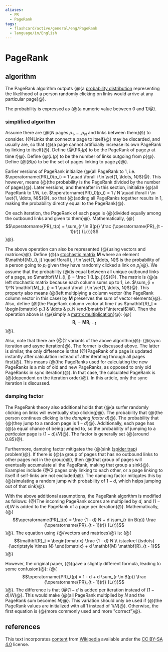 ```yaml
---
aliases:
  - PR
  - PageRank
tags:
  - flashcard/active/general/eng/PageRank
  - language/in/English
---
```


# PageRank

## algorithm

The PageRank algorithm outputs {@{a [probability distribution](probability%20distribution.md) representing the likelihood of a person randomly clicking on links would arrive at any particular page}@}. <!--SR:!2025-01-29,172,310-->

The probability is expressed as {@{a numeric value between 0 and 1}@}. <!--SR:!2025-07-04,297,330-->

### simplified algorithm

Assume there are {@{$N$ pages $p_1, \ldots, p_N$ and links between them}@} to consider. {@{Links that connect a page to itself}@} may be discarded, and usually are, so that {@{a page cannot artificially increase its own PageRank by linking to itself}@}. Define {@{$\operatorname{PR}_t(p)$ to be the PageRank of page $p$ at time $t$}@}. Define {@{$L(p)$ to be the number of links outgoing from $p$}@}. Define {@{$B(p)$ to be the set of pages linking to page $p$}@}. <!--SR:!2025-04-28,243,330!2025-03-28,218,330!2025-06-16,280,330!2025-06-15,278,330!2026-04-07,441,290!2026-08-03,572,310-->

Earlier versions of PageRank initialize {@{all PageRank to $1$, i.e. $\operatorname{PR}_0(p_i) = 1 \quad \forall i \in \set{1, \ldots, N}$}@}. This however, means {@{the probability is the PageRank divided by the number of pages}@}. Later versions, and thereafter in this section, initialize {@{all PageRank to $1 / N$, i.e. $\operatorname{PR}_0(p_i) = 1 / N \quad \forall i \in \set{1, \ldots, N}$}@}, so that {@{adding all PageRanks together results in 1, making the probability directly equal to the PageRank}@}. <!--SR:!2025-10-13,363,310!2025-10-13,363,310!2026-04-14,489,310!2027-01-05,712,330-->

On each iteration, the PageRank of each page is {@{divided equally among the outbound links and given to them}@}. Mathematically, {@{$$\operatorname{PR}_t(p) = \sum_{r \in B(p)} \frac {\operatorname{PR}_{t - 1}(r)} {L(r)}$$}@}. <!--SR:!2025-03-05,200,310!2025-12-16,364,290-->

The above operation can also be represented {@{using vectors and matrices}@}. Define {@{a [stochastic matrix](stochastic%20matrix.md) $\mathbf{M}$ where an element $\mathbf{M}_{i, j} \quad \forall i, j \in \set{1, \ldots, N}$ is the probability of a person going to $p_i$ given they have randomly clicked a link on $p_j$}@}. We assume that the probability {@{is equal between all unique outbound links of a page, so $\mathbf{M}_{i, j} = \frac 1 {L(p_j)}$}@}. The matrix is {@{a left stochastic matrix because each column sums up to 1, i.e. $\sum_{i = 1}^N \mathbf{M}_{i, j} = 1 \quad \forall j \in \set{1, \ldots, N}$}@}. This property also means {@{left multiplying a column vector (the PageRank column vector in this case) by $\mathbf{M}$ preserves the sum of vector elements}@}. Also, define {@{the PageRank column vector at time $t$ as $\mathbf{R}_t = \begin{bmatrix} p_1 & \ldots & p_N \end{bmatrix}^\intercal$}@}. Then the operation above is {@{simply a [matrix multiplication](matrix%20multiplication.md)}@}: {@{$$\mathbf{R}_t = \mathbf{M} \mathbf{R}_{t - 1}$$}@}. <!--SR:!2025-03-28,193,290!2025-07-10,267,290!2025-10-15,324,290!2025-03-01,178,270!2025-03-13,205,310!2025-02-09,178,310!2025-11-14,342,290!2025-07-17,282,290-->

Also, note that there are {@{2 variants of the above algorithm}@}: {@{sync iteration and async iteration}@}. The former is discussed above. The latter is similar, the only difference is that {@{PageRank of a page is updated instantly after calculation instead of after iterating through all pages first}@}. This means {@{the PageRanks used for calculating the new PageRanks is a mix of old and new PageRanks, as opposed to only old PageRanks in sync iteration}@}. In that case, the calculated PageRank is {@{dependent on the iteration order}@}. In this article, only the sync iteration is discussed. <!--SR:!2025-08-19,321,310!2026-11-10,665,330!2025-12-05,357,290!2026-08-25,611,330!2025-04-11,196,270-->

### damping factor

The PageRank theory also additional holds that {@{a surfer randomly clicking on links will eventually stop clicking}@}. The probability that {@{the person continues clicking is the _damping factor_ $d$}@}. The probability that {@{they jump to a random page is $1 - d$}@}. Additionally, each page has {@{a equal chance of being jumped to, so the probability of jumping to a _particular_ page is $(1 - d) / N$}@}. The factor is generally set {@{around 0.85}@}. <!--SR:!2025-02-04,176,310!2025-03-06,201,310!2025-03-01,195,310!2026-05-29,524,310!2026-02-06,438,310-->

Furthermore, damping factor mitigates the {@{sink ([spider trap](spider%20trap.md)) problem}@}. If there is {@{a group of pages that has no outbound links to other pages not in the group}@}, then {@{that group of pages will eventually accumulate all the PageRank, making that group a sink}@}. Examples include {@{2 pages only linking to each other, or a page linking to itself if self-links are not excluded}@}. The damping factor mitigates this by {@{simulating a random jump with probability of $1 - d$, which helps jumping out of that sink}@}. <!--SR:!2026-11-29,682,330!2026-04-18,471,310!2026-01-06,423,310!2027-02-01,734,330!2026-07-24,584,330-->

With the above additional assumptions, the PageRank algorithm is modified as follows: {@{The incoming PageRank scores are multiplied by $d$, and $(1 - d) / N$ is added to the PageRank of a page per iteration}@}. Mathematically, {@{$$\operatorname{PR}_t(p) = \frac {1 - d} N + d \sum_{r \in B(p)} \frac {\operatorname{PR}_{t - 1}(r)} {L(r)}$$}@}. The equation using {@{vectors and matrices}@} is: {@{$$\mathbf{R}_t = \begin{bmatrix} \frac {1 - d} N \\ \stackrel {\vdots} {\scriptstyle \times N} \end{bmatrix} + d \mathbf{M} \mathbf{R}_{t - 1}$$}@} <!--SR:!2026-03-24,484,310!2025-05-04,208,270!2025-07-03,284,310!2025-06-25,243,270-->

However, the original paper, {@{gave a slightly different formula, leading to some confusion}@}: {@{$$\operatorname{PR}_t(p) = 1 - d + d \sum_{r \in B(p)} \frac {\operatorname{PR}_{t - 1}(r)} {L(r)}$$}@}. The difference is that {@{$1 - d$ is added per iteration instead of $(1 - d) / N$}@}. This would make {@{all PageRank multiplied by $N$ and the PageRank sum becomes $N$}@}. This variation should only be used if {@{the PageRank values are initialized with all $1$ instead of $1 / N$}@}. Otherwise, the first equation is {@{more commonly used and more "correct"}@}. <!--SR:!2025-04-14,231,330!2025-04-30,243,330!2026-11-18,678,330!2025-03-11,201,310!2025-03-15,205,310!2026-12-05,691,330-->

## references

This text incorporates [content](https://en.wikipedia.org/wiki/PageRank) from [Wikipedia](Wikipedia.md) available under the [CC BY-SA 4.0](https://creativecommons.org/licenses/by-sa/4.0/) license.
